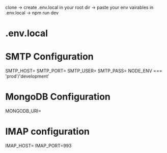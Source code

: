 clone -> create .env.local in your root dir -> paste your env vairables in .env.local -> npm run dev

# .env.local

# SMTP Configuration
SMTP_HOST=
SMTP_PORT=
SMTP_USER=
SMTP_PASS=
NODE_ENV === 'prod'/'development'

# MongoDB Configuration
MONGODB_URI=

# IMAP configuration
IMAP_HOST=
IMAP_PORT=993
